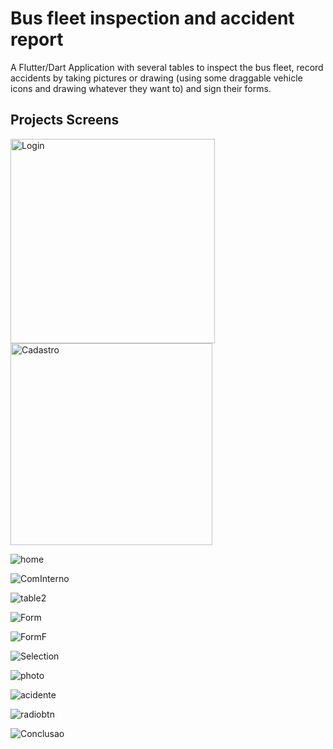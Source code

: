 # Bus fleet inspection and accident report

A Flutter/Dart Application with several tables to inspect the bus fleet, record accidents by taking pictures or drawing (using some draggable vehicle icons and drawing whatever they want to) and sign their forms.

## Projects Screens

<img width="327" alt="Login" src="https://user-images.githubusercontent.com/30326310/84533578-c78ea700-acbe-11ea-96af-ee79a4dd813f.png">
<img width="323" alt="Cadastro" src="https://user-images.githubusercontent.com/30326310/84533655-f4db5500-acbe-11ea-8776-fb2f8ea84670.png">


![home](https://user-images.githubusercontent.com/30326310/84542396-c023c980-accf-11ea-9163-e09604c40441.gif)



![ComInterno](https://user-images.githubusercontent.com/30326310/84542560-18f36200-acd0-11ea-949a-607ba3aa4c69.gif)



![table2](https://user-images.githubusercontent.com/30326310/84542883-b64e9600-acd0-11ea-989d-b5d2e457dc71.gif)



![Form](https://user-images.githubusercontent.com/30326310/84543073-07f72080-acd1-11ea-80ae-21f91c51cd4e.gif)



![FormF](https://user-images.githubusercontent.com/30326310/84544014-d97a4500-acd2-11ea-9b67-94a950aa8157.gif)



![Selection](https://user-images.githubusercontent.com/30326310/84544433-a5535400-acd3-11ea-813c-f08da6a9ba21.gif)




![photo](https://user-images.githubusercontent.com/30326310/84544420-9cfb1900-acd3-11ea-9280-627961707b40.gif)





![acidente](https://user-images.githubusercontent.com/30326310/84544411-98366500-acd3-11ea-851b-706104ab3d42.gif)




![radiobtn](https://user-images.githubusercontent.com/30326310/84544427-a08ea000-acd3-11ea-9f58-4ad7c61f78a4.gif)




![Conclusao](https://user-images.githubusercontent.com/30326310/84544019-db440880-acd2-11ea-83df-03a7fe622c4c.gif)
